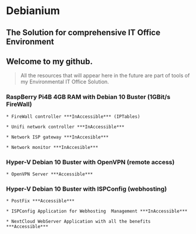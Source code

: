 
# Debianium

## The Solution for comprehensive IT Office Environment

## Welcome to my github.

> All the resources that will appear here in the future are part of tools of my Environmental IT Office Solution.

### RaspBerry Pi4B 4GB RAM with Debian 10 Buster (1GBit/s FireWall)

	* FireWall controller ***InAccessible*** (IPTables)

	* Unifi network controller ***InAccessible***

	* Network ISP gateway ***InAccesible***

	* Network monitor ***InAccesible***

### Hyper-V Debian 10 Buster with OpenVPN (remote access)

	* OpenVPN Server ***Accessible***

### Hyper-V Debian 10 Buster with ISPConfig (webhosting)
	
	* PostFix ***Accessible***
	
	* ISPConfig Application for Webhosting  Management ***InAccessible***

	* NextCloud WebServer Application with all the benefits ***Accessible***
